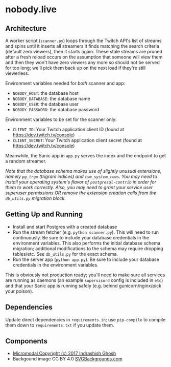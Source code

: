 # nobody.live

## Architecture

A worker script (`scanner.py`) loops through the Twitch API's list of streams and spins until it inserts all streamers it finds matching the search criteria (default zero viewers), then it starts again. These stale streams are pruned after a fresh reload occurs on the assumption that someone will view them and then they won't have zero viewers any more so should not be served for too long; we'll pick them back up on the next load if they're still viewerless.

Environment variables needed for _both_ scanner and app:

* `NOBODY_HOST`: the database host
* `NOBODY_DATABASE`: the database name
* `NOBODY_USER`: the database user
* `NOBODY_PASSWORD`: the database password

Environment variables to be set for the scanner only:

* `CLIENT_ID`: Your Twitch application client ID (found at https://dev.twitch.tv/console)
* `CLIENT_SECRET`: Your Twitch application client secret (found at https://dev.twitch.tv/console)

Meanwhile, the Sanic app in `app.py` serves the index and the endpoint to get a random streamer.

*Note that the database schema makes use of slightly unusual extensions, namely `pg_trgm` (trigram indices) and `tsm_system_rows`. You may need to install your operating system's flavor of `postgresql-contrib` in order for them to work correctly. Also, you may need to grant your service user superuser permissions OR remove the extension creation calls from the `db_utils.py` migration block.*

## Getting Up and Running

* Install and start Postgres with a created database
* Run the stream fetcher (e.g. `python scanner.py`). This will need to run continuously. Be sure to include your database credentials in the environment variables. This also performs the initial database schema migration; additional modifications to the schema may require dropping tables/etc. See `db_utils.py` for the exact schema.
* Run the server app (`python app.py`). Be sure to include your database credentials in the environment variables.

This is obviously not production ready; you'll need to make sure all services are running as daemons (an example `supervisord` config is included in `etc`) and that your Sanic app is running safely (e.g. behind gunicorn/nginx/pick your poison).

## Dependencies

Update direct dependencies in `requirements.in`; use `pip-compile` to compile them down to `requirements.txt` if you update them.

## Components

* [Micromodal Copyright (c) 2017 Indrashish Ghosh](https://github.com/Ghosh/micromodal)
* Backgound image CC BY 4.0 [SVGBackgrounds.com](https://www.svgbackgrounds.com/)
